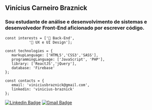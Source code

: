 ##  Vinícius Carneiro Braznick
 
### Sou estudante de análise e desenvolvimento de sistemas e desenvolvedor Front-End aficionado por escrever código.

````
const interests = ['🧪 Back-End',
		   '📐 UX e UI Design'];

````

````
const technologies = {
   markupLanguage: ['HTML5','CSS3','SASS'],
   programmingLanguage: ['JavaScript', 'PHP'],
   library: ['ReactJS','jQuery'],
   database: 'Firebase'
};
````

````
const contacts = {
   email: 'viniciusbraznick@gmail.com',
   linkedin: 'vinicius-braznick'
};
````

[![Linkedin Badge](https://img.shields.io/badge/-LinkedIn-blue?style=flat-square&logo=Linkedin&logoColor=white&link=https://www.linkedin.com/in/vinicius-braznick/)](https://www.linkedin.com/in/vinicius-braznick/) [![Gmail Badge](https://img.shields.io/badge/-Gmail-c14438?style=flat-square&logo=Gmail&logoColor=white&link=mailto:viniciusbraznick@gmail.com)](mailto:viniciusbraznick@gmail.com)
